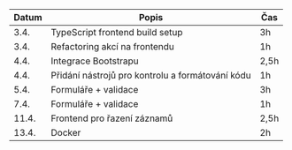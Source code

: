 | Datum | Popis                                            | Čas  |
| ----- | ------------------------------------------------ | ---- |
| 3.4.  | TypeScript frontend build setup                  | 3h   |
| 3.4.  | Refactoring akcí na frontendu                    | 1h   |
| 4.4.  | Integrace Bootstrapu                             | 2,5h |
| 4.4.  | Přidání nástrojů pro kontrolu a formátování kódu | 1h   |
| 5.4.  | Formuláře + validace                             | 3h   |
| 7.4.  | Formuláře + validace                             | 1h   |
| 11.4. | Frontend pro řazení záznamů                      | 2,5h |
| 13.4. | Docker                                           | 2h   |
